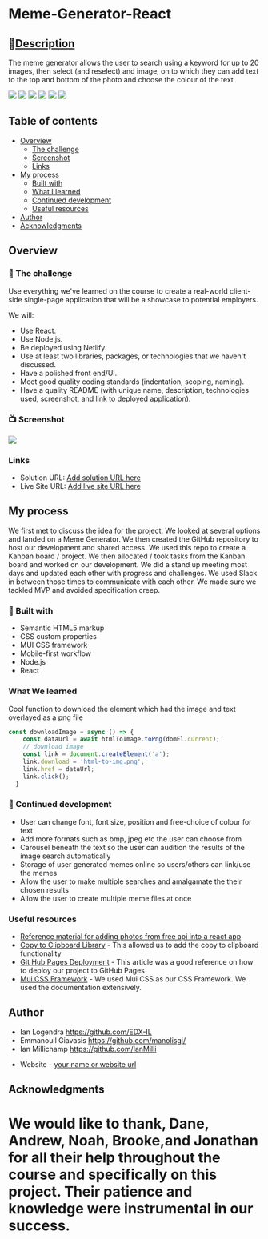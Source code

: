 # Meme-Generator-React

## 🌟[Description](#table-of-contents)
The meme generator allows the user to search using a keyword for up to 20 images, then select (and reselect) and image, on to which they can add text to the top and bottom of the photo and choose the colour of the text
<p>
    <img src="https://img.shields.io/badge/license-MIT-yellow"/>
    <img src="https://img.shields.io/badge/-HTML-brightgreen" />
    <img src="https://img.shields.io/badge/-CSS-lightgrey" />
    <img src="https://img.shields.io/badge/-JavaScript-blue" />
    <img src="https://img.shields.io/badge/-bootstrap-yellowgreen"  />
    <img src="https://img.shields.io/badge/-node.js-orange" />

</p>

## Table of contents

- [Overview](#overview)
  - [The challenge](#the-challenge)
  - [Screenshot](#screenshot)
  - [Links](#links)
- [My process](#my-process)
  - [Built with](#built-with)
  - [What I learned](#what-i-learned)
  - [Continued development](#continued-development)
  - [Useful resources](#useful-resources)
- [Author](#author)
- [Acknowledgments](#acknowledgments)


## Overview

### 🚀 The challenge

Use everything we've learned on the course to create a real-world client-side single-page application that will be a showcase to potential employers. 

We will:
- Use React.
- Use Node.js.
- Be deployed using Netlify.
- Use at least two libraries, packages, or technologies that we haven't discussed.
- Have a polished front end/UI.
- Meet good quality coding standards (indentation, scoping, naming).
- Have a quality README (with unique name, description, technologies used, screenshot, and link to deployed application).

### 📺 Screenshot

![](./screenshot.jpg)



### Links

- Solution URL: [Add solution URL here](https://your-solution-url.com)
- Live Site URL: [Add live site URL here](https://your-live-site-url.com)

## My process

We first met to discuss the idea for the project. We looked at several options and landed on a Meme Generator. We then created the GitHub repository to host our development and shared access. We used this repo to create a Kanban board / project. We then allocated / took tasks from the Kanban board and worked on our development. We did a stand up meeting most days and updated each other with progress and challenges. We used Slack in between those times to communicate with each other. We made sure we tackled MVP and avoided specification creep.

### 🔑 Built with

- Semantic HTML5 markup
- CSS custom properties
- MUI CSS framework 
- Mobile-first workflow
- Node.js
- React


### What We learned

Cool function to download the element which had the image and text overlayed as a png file

```js
const downloadImage = async () => {
    const dataUrl = await htmlToImage.toPng(domEl.current);
    // download image
    const link = document.createElement('a');
    link.download = 'html-to-img.png';
    link.href = dataUrl;
    link.click();
  }
```


### 🤝 Continued development

* User can change font, font size, position and free-choice of colour for text
* Add more formats such as bmp, jpeg etc the user can choose from
* Carousel beneath the text so the user can audition the results of the image search automatically
* Storage of user generated memes online so users/others can link/use the memes
* Allow the user to make multiple searches and amalgamate the their chosen results
* Allow the user to create multiple meme files at once


### Useful resources

- [Reference material for adding photos from free api into a react app](https://medium.com/@yahtzeemoomtaz/fetch-from-an-api-and-display-some-pictures-react-4de2a027eda7) 
- [Copy to Clipboard Library](https://www.npmjs.com/package/copy-image-clipboard) - This allowed us to add the copy to clipboard functionality
- [Git Hub Pages Deployment](https://medium.com/mobile-web-dev/how-to-build-and-deploy-a-react-app-to-github-pages-in-less-than-5-minutes-d6c4ffd30f14) - This article was a good reference on how to deploy our project to GitHub Pages
- [Mui CSS Framework](https://www.muicss.com/) - We used Mui CSS as our CSS Framework. We used the documentation extensively. 


## Author
* Ian Logendra https://github.com/EDX-IL
* Emmanouil Giavasis https://github.com/manolisgi/
* Ian Millichamp https://github.com/IanMilli

- Website - [your name or website url](https://www.your-site.com)


## Acknowledgments

We would like to thank, Dane, Andrew, Noah, Brooke,and Jonathan for all their help throughout the course and specifically on this project. Their patience and knowledge were instrumental in our success.  
=======

